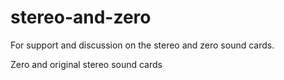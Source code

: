 # stereo-and-zero

For support and discussion on the stereo and zero sound cards.

Zero and original stereo sound cards
